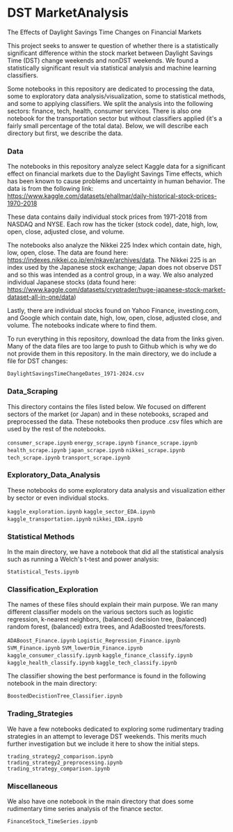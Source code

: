 # DST MarketAnalysis
The Effects of Daylight Savings Time Changes on Financial Markets

This project seeks to answer te question of whether there is a statistically significant difference within the stock market between Daylight Savings Time (DST) change weekends and nonDST weekends. We found a statistically significant result via statistical analysis and machine learning classifiers.

Some notebooks in this repository are dedicated to processing the data, some to exploratory data analysis/visualization, some to statistical methods, and some to applying classifiers. We split the analysis into the following sectors: finance, tech, health, consumer services. There is also one notebook for the transportation sector but without classifiers applied (it's a fairly small percentage of the total data). Below, we will describe each directory but first, we describe the data.

### Data

The notebooks in this repository analyze select Kaggle data for a significant effect on financial markets due to the Daylight Savings Time effects, which has been known to cause problems and uncertainty in human behavior. The data is from the following link:
https://www.kaggle.com/datasets/ehallmar/daily-historical-stock-prices-1970-2018 

These data contains daily individual stock prices from 1971-2018 from NASDAQ and NYSE. Each row has the ticker (stock code), date, high, low, open, close, adjusted close, and volume.

The notebooks also analyze the Nikkei 225 Index which contain date, high, low, open, close. The data are found here: https://indexes.nikkei.co.jp/en/nkave/archives/data. The Nikkei 225 is an index used by the Japanese stock exchange; Japan does not observe DST and so this was intended as a control group, in a way. We also analyzed individual Japanese stocks (data found here: https://www.kaggle.com/datasets/cryptrader/huge-japanese-stock-market-dataset-all-in-one/data)

Lastly, there are individual stocks found on Yahoo Finance, investing.com, and Google which contain date, high, low, open, close, adjusted close, and volume. The notebooks indicate where to find them.

To run everything in this repository, download the data from the links given. Many of the data files are too large to push to Github which is why we do not provide them in this repository. In the main directory, we do include a file for DST changes:

`DaylightSavingsTimeChangeDates_1971-2024.csv`


### Data_Scraping

This directory contains the files listed below. We focused on different sectors of the market (or Japan) and in these notebooks, scraped and preprocessed the data. These notebooks then produce .csv files which are used by the rest of the notebooks.

`consumer_scrape.ipynb`
`energy_scrape.ipynb`
`finance_scrape.ipynb`
`health_scrape.ipynb`
`japan_scrape.ipynb`
`nikkei_scrape.ipynb`
`tech_scrape.ipynb`
`transport_scrape.ipynb`

### Exploratory_Data_Analysis

These notebooks do some exploratory data analysis and visualization either by sector or even individual stocks.

`kaggle_exploration.ipynb`
`kaggle_sector_EDA.ipynb`
`kaggle_transportation.ipynb`
`nikkei_EDA.ipynb`

### Statistical Methods

In the main directory, we have a notebook that did all the statistical analysis such as running a Welch's t-test and power analysis:

`Statistical_Tests.ipynb`

### Classification_Exploration

The names of these files should explain their main purpose. We ran many different classifier models on the various sectors such as logistic regression, k-nearest neighbors, (balanced) decision tree, (balanced) random forest, (balanced) extra trees, and AdaBoosted trees/forests.

`ADABoost_Finance.ipynb`
`Logistic_Regression_Finance.ipynb`
`SVM_Finance.ipynb`
`SVM_lowerDim_Finance.ipynb`
`kaggle_consumer_classify.ipynb`
`kaggle_finance_classify.ipynb`
`kaggle_health_classify.ipynb`
`kaggle_tech_classify.ipynb`

The classifier showing the best performance is found in the following notebook in the main directory:

`BoostedDecistionTree_Classifier.ipynb`

### Trading_Strategies

We have a few notebooks dedicated to exploring some rudimentary trading strategies in an attempt to leverage DST weekends. This merits much further investigation but we include it here to show the initial steps.

`trading_strategy2_comparison.ipynb`
`trading_strategy2_preprocessing.ipynb`
`trading_strategy_comparison.ipynb`


### Miscellaneous

We also have one notebook in the main directory that does some rudimentary time series analysis of the finance sector.

`FinanceStock_TimeSeries.ipynb`
